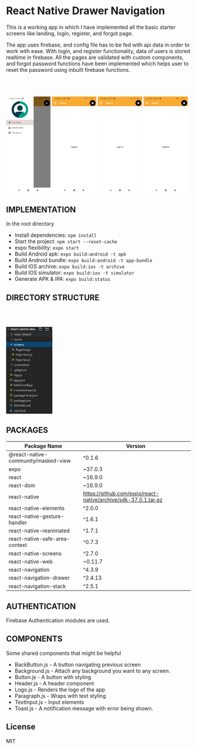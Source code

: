 # React Native Drawer Navigation

This is a working app in which I have implemented all the basic starter screens like landing, login, register, and forgot page.

The app uses firebase, and config file has to be fed with api data in order to work with ease. With login, and register functionality, data of users is stored realtime in firebase. All the pages are validated with custom components, and forgot password functions have been implemented which helps user to reset the password using inbuilt firebase functions.


<p float="left" width="100%" style="padding-top:50px">
  <img src="https://github.com/harshchaludia/react-native-drawer/blob/master/screenshots/Drawer.jpg" width="24%" />
  <img src="https://github.com/harshchaludia/react-native-drawer/blob/master/screenshots/Page1.jpg" width="24%" /> 
  <img src="https://github.com/harshchaludia/react-native-drawer/blob/master/screenshots/Page2.jpg" width="24%" />
  <img src="https://github.com/harshchaludia/react-native-drawer/blob/master/screenshots/Page3.jpg" width="24%" />

</p>

## IMPLEMENTATION
In the root directory
* Install dependencies: `npm install`
* Start the project: `npm start --reset-cache`
* expo flexibility: `expo start`
* Build Android apk: `expo build:android -t apk`
* Build Android bundle: `expo build:android -t app-bundle`
* Build IOS archive: `expo build:ios -t archive`
* Build IOS simulator: `expo build:ios -t simulator` 
* Generate APK & IPA: `expo build:status`


## DIRECTORY STRUCTURE 

<p float="center" width="100%" style="padding-top:50px">
  <img src="https://github.com/harshchaludia/react-native-drawer/blob/master/screenshots/drawer.PNG" width="25%" />
  </p>



## PACKAGES 

| Package Name | Version |
| ------ | ------ |
|@react-native-community/masked-view|^0.1.6|
|expo|~37.0.3|
|react|~16.9.0|
|react-dom|~16.9.0|
|react-native|https://github.com/expo/react-native/archive/sdk-37.0.1.tar.gz|
|react-native-elements|^2.0.0|
|react-native-gesture-handler|^1.6.1|
|react-native-reanimated|^1.7.1|
|react-native-safe-area-context|^0.7.3|
|react-native-screens|^2.7.0|
|react-native-web|~0.11.7|
|react-navigation|^4.3.9|
|react-navigation-drawer|^2.4.13|
|react-navigation-stack|^2.5.1|


## AUTHENTICATION

Firebase Authentication modules are used.

## COMPONENTS

Some shared components that might be helpful

* BackButton.js - A button navigating previous screen
* Background.js - Attach any background you want to any screen.
* Button.js - A button with styling
* Header.js - A header component
* Logo.js - Renders the logo of the app
* Paragraph.js - Wraps with text styling
* TextInput.js - Input elements
* Toast.js - A notification message with error being shown.


## License

MIT

